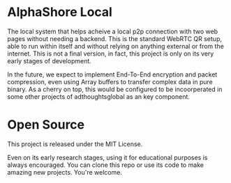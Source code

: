 # AlphaShore Local

The local system that helps acheive a local p2p connection with two web pages without needing a backend. This is the standard WebRTC QR setup, able to run within itself and without relying on anything external or from the internet. 
This is not a final version, in fact, this project is only on its very early stages of development.

In the future, we expect to implement End-To-End encryption and packet compression, even using Array buffers to transfer complex data in pure binary. As a cherry on top, this would be configured to be incoorperated in some other projects of adthoughtsglobal as an key component.

# Open Source
This project is released under the MIT License.

Even on its early research stages, using it for educational purposes is always encouraged. You can clone this repo or use its code to make amazing new projects. You're welcome.